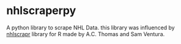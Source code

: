 # nhlscraperpy
A python library to scrape NHL Data. this library was influenced by [nhlscrapr](http://cran.r-project.org/web/packages/nhlscrapr/nhlscrapr.pdf) library for R made by A.C. Thomas and Sam Ventura.
